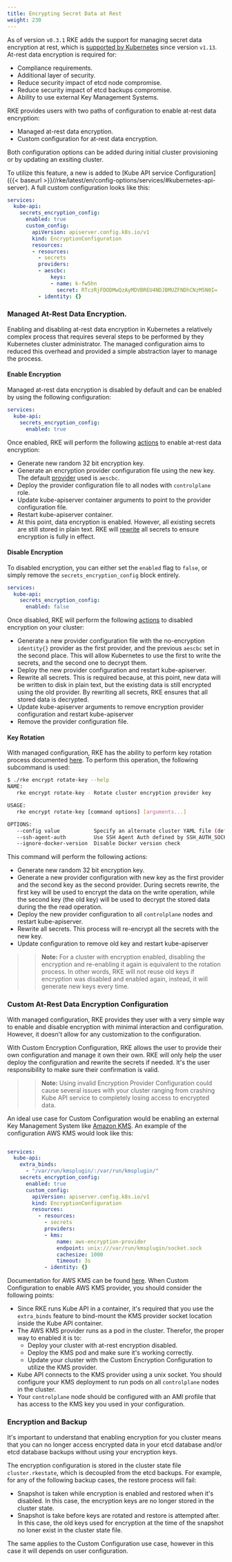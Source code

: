 ```yaml
---
title: Encrypting Secret Data at Rest
weight: 230
---
```


As of version `v0.3.1` RKE adds the support for managing secret data encryption at rest, which is [supported by Kubernetes](https://kubernetes.io/docs/tasks/administer-cluster/encrypt-data/#before-you-begin) since version `v1.13`.
At-rest data encryption is required for:
- Compliance requirements.
- Additional layer of security.
- Reduce security impact of etcd node compromise.
- Reduce security impact of etcd backups compromise.
- Ability to use external Key Management Systems.

RKE provides users with two paths of configuration to enable at-rest data encryption:

- Managed at-rest data encryption.
- Custom configuration for at-rest data encryption.

Both configuration options can be added during initial cluster provisioning or by updating an exsiting cluster.

To utilize this feature, a new is added to [Kube API service Configuration]({{< baseurl >}}//rke/latest/en/config-options/services/#kubernetes-api-server). A full custom configuration looks like this:

```yaml
services:
  kube-api:
    secrets_encryption_config:
      enabled: true
      custom_config:
        apiVersion: apiserver.config.k8s.io/v1
        kind: EncryptionConfiguration
        resources:
        - resources:
          - secrets
          providers:
          - aescbc:
              keys:
              - name: k-fw5hn
                secret: RTczRjFDODMwQzAyMDVBREU4NDJBMUZFNDhCNzM5N0I=
          - identity: {}

```
### Managed At-Rest Data Encryption.

Enabling and disabling at-rest data encryption in Kubernetes a relatively complex process that requires several steps to be performed by they Kubernetes cluster administrator. The managed configuration aims to reduced this overhead and provided a simple abstraction layer to manage the process.

#### Enable Encryption
Managed at-rest data encryption is disabled by default and can be enabled by using the following configuration:

```yaml
services:
  kube-api:
    secrets_encryption_config:
      enabled: true
```
Once enabled, RKE will perform the following [actions](https://kubernetes.io/docs/tasks/administer-cluster/encrypt-data/#encrypting-your-data) to enable at-rest data encryption:
- Generate new random 32 bit encryption key.
- Generate an encryption provider configuration file using the new key. The default [provider](https://kubernetes.io/docs/tasks/administer-cluster/encrypt-data/#providers) used is `aescbc`.
- Deploy the provider configuration file to all nodes with `controlplane` role.
- Update kube-apiserver container arguments to point to the provider configuration file.
- Restart kube-apiserver container.
- At this point, data encryption is enabled. However, all existing secrets are still stored in plain text. RKE will [rewrite](https://kubernetes.io/docs/tasks/administer-cluster/encrypt-data/#ensure-all-secrets-are-encrypted) all secrets to ensure encryption is fully in effect.

#### Disable Encryption
To disabled encryption, you can either set the `enabled` flag to `false`, or simply remove the `secrets_encryption_config` block entirely.

```yaml
services:
  kube-api:
    secrets_encryption_config:
      enabled: false
```

Once disabled, RKE will perform the following [actions](https://kubernetes.io/docs/tasks/administer-cluster/encrypt-data/#encrypting-your-data) to disabled encryption on your cluster:
- Generate a new provider configuration file with the no-encryption `identity{}` provider as the first provider, and the previous `aescbc` set in the second place. This will allow Kubernetes to use the first to write the secrets, and the second one to decrypt them.
- Deploy the new provider configuration and restart kube-apiserver.
- Rewrite all secrets. This is required because, at this point, new data will be written to disk in plain text, but the existing data is still encrypted using the old provider. By rewriting all secrets, RKE ensures that all stored data is decrypted.
- Update kube-apiserver arguments to remove encryption provider configuration and restart kube-apiserver
- Remove the provider configuration file.

#### Key Rotation
With managed configuration, RKE has the ability to perform key rotation process documented [here](https://kubernetes.io/docs/tasks/administer-cluster/encrypt-data/#rotating-a-decryption-key). To perform this operation, the following subcommand is used:
```bash
$ ./rke encrypt rotate-key --help
NAME:
   rke encrypt rotate-key - Rotate cluster encryption provider key

USAGE:
   rke encrypt rotate-key [command options] [arguments...]

OPTIONS:
   --config value           Specify an alternate cluster YAML file (default: "cluster.yml") [$RKE_CONFIG]
   --ssh-agent-auth         Use SSH Agent Auth defined by SSH_AUTH_SOCK
   --ignore-docker-version  Disable Docker version check

```
This command will perform the following actions:
- Generate new random 32 bit encryption key.
- Generate a new provider configuration with new key as the first provider and the second key as the second provider. During secrets rewrite, the first key will be used to encrypt the data on the write operation, while the second key (the old key) will be used to decrypt the stored data during the the read operation.
- Deploy the new provider configuration to all `controlplane` nodes and restart kube-apiserver.
- Rewrite all secrets. This process will re-encrypt all the secrets with the new key.
- Update configuration to remove old key and restart kube-apiserver

>>**Note:** For a cluster with encryption enabled, disabling the encryption and re-enabling it again is equivalent to the rotation process. In other words, RKE will not reuse old keys if encryption was disabled and enabled again, instead, it will generate new keys every time.

### Custom At-Rest Data Encryption Configuration
With managed configuration, RKE provides they user with a very simple way to enable and disable encryption with minimal interaction and configuration. However, it doesn't allow for any customization to the configuration.

With Custom Encryption Configuration, RKE allows the user to provide their own configuration and manage it own their own. RKE will only help the user deploy the configuration and rewrite the secrets if needed. It's the user responsibility to make sure their confirmation is valid.

>>**Note:** Using invalid Encryption Provider Configuration could cause several issues with your cluster ranging from crashing Kube API service to completely losing access to encrypted data.

An ideal use case for Custom Configuration would be enabling an external Key Management System like [Amazon KMS](https://aws.amazon.com/kms/). An example of the configuration AWS KMS would look like this:
```yaml

services:
  kube-api:
    extra_binds:
      - "/var/run/kmsplugin/:/var/run/kmsplugin/"
    secrets_encryption_config:
      enabled: true
      custom_config:
        apiVersion: apiserver.config.k8s.io/v1
        kind: EncryptionConfiguration
        resources:
          - resources:
            - secrets
            providers:
            - kms:
                name: aws-encryption-provider
                endpoint: unix:///var/run/kmsplugin/socket.sock
                cachesize: 1000
                timeout: 3s
            - identity: {}
```

Documentation for AWS KMS can be found [here](https://github.com/kubernetes-sigs/aws-encryption-provider). When Custom Configuration to enable AWS KMS provider, you should consider the following points:
- Since RKE runs Kube API in a container, it's required that you use the `extra_binds` feature to bind-mount the KMS provider socket location inside the Kube API container.
- The AWS KMS provider runs as a pod in the cluster. Therefor, the proper way to enabled it is to:
    - Deploy your cluster with at-rest encryption disabled.
    - Deploy the KMS pod and make sure it's working correctly.
    - Update your cluster with the Custom Encryption Configuration to utilize the KMS provider.
- Kube API connects to the KMS provider using a unix socket. You should configure your KMS deployment to run pods on all `controlplane` nodes in the cluster.
- Your `controlplane` node should be configured with an AMI profile that has access to the KMS key you used in your configuration.

### Encryption and Backup
It's important to understand that enabling encryption for you cluster means that you can no longer access encrypted data in your etcd database and/or etcd database backups without using your encryption keys.

The encryption configuration is stored in the cluster state file `cluster.rkestate`, which is decoupled from the etcd backups. For example, for any of the following backup cases, the restore process will fail:
- Snapshot is taken while encryption is enabled and restored when it's disabled. In this case, the encryption keys are no longer stored in the cluster state.
- Snapshot is take before keys are rotated and restore is attempted after. In this case, the old keys used for encryption at the time of the snapshot no loner exist in the cluster state file.

The same applies to the Custom Configuration use case, however in this case it will depends on user configuration.
